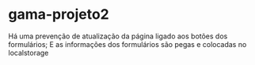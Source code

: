 # gama-projeto2

Há uma prevenção de atualização da página ligado aos botões dos formulários;
E as informações dos formulários são pegas e colocadas no localstorage
